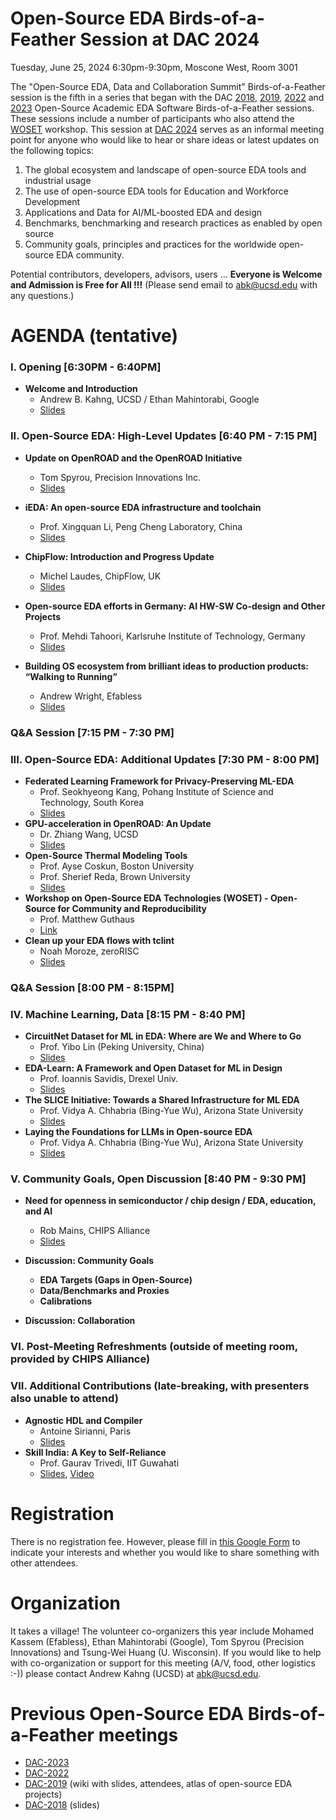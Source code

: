 # Open-Source EDA Birds-of-a-Feather Session at DAC 2024

Tuesday, June 25, 2024 6:30pm-9:30pm, Moscone West, Room 3001

The "Open-Source EDA, Data and Collaboration Summit" Birds-of-a-Feather session is the fifth in a series that began with the DAC [2018](https://drive.google.com/open?id=1m8ZJEvfLcUhiL1KX7rj18gzi-zLhI6P2), [2019](https://github.com/The-OpenROAD-Project/Birds-of-a-Feather-Open-Source-Academic-EDA-Software/wiki/DAC-2019-Birds-of-a-Feather:-Open-Source-Academic-EDA-Software), [2022](./README_2022.md) and [2023](./README_2023.md) Open-Source Academic EDA Software Birds-of-a-Feather sessions. These sessions include a number of participants who also attend the [WOSET](https://woset-workshop.github.io/) workshop. This session at [DAC 2024](https://www.dac.com/) serves as an informal meeting point for anyone who would like to hear or share ideas or latest updates on the following topics:
1. The global ecosystem and landscape of open-source EDA tools and industrial usage
2. The use of open-source EDA tools for Education and Workforce Development
3. Applications and Data for AI/ML-boosted EDA and design
4. Benchmarks, benchmarking and research practices as enabled by open source
5. Community goals, principles and practices for the worldwide open-source EDA community.
  
Potential contributors, developers, advisors, users … **Everyone is Welcome and Admission is Free for All !!!** (Please send email to [abk@ucsd.edu](mailto:abk@ucsd.edu) with any questions.)

# AGENDA (tentative)

### I. Opening [6:30PM - 6:40PM]
 - **Welcome and Introduction**
    - Andrew B. Kahng, UCSD / Ethan Mahintorabi, Google 
    - [Slides](./doc/slides_2024/Open-Source%20EDA%202024%20Birds-of-a-Feather%20Welcome.pdf)

### II. Open-Source EDA: High-Level Updates [6:40 PM - 7:15 PM]

- **Update on OpenROAD and the OpenROAD Initiative**
    - Tom Spyrou, Precision Innovations Inc. 
    - [Slides](./doc/slides_2024/DAC%202024%20Spyrou%20Birds%20of%20a%20Feather.pdf)

- **iEDA: An open-source EDA infrastructure and toolchain**
    - Prof. Xingquan Li, Peng Cheng Laboratory, China 
    - [Slides](./doc/slides_2024/DAC-BoF_iEDA.pdf)

- **ChipFlow: Introduction and Progress Update**
    - Michel Laudes, ChipFlow, UK
    - [Slides](./doc/slides_2024/ChipFlowDAC24v1.pdf)

- **Open-source EDA efforts in Germany: AI HW-SW Co-design and Other Projects**
    - Prof. Mehdi Tahoori, Karlsruhe Institute of Technology, Germany
    - [Slides](./doc/slides_2024/DAC24-open-source-EDA-DE.pdf)

- **Building OS ecosystem from brilliant ideas to production products: “Walking to Running”**
    - Andrew Wright, Efabless
    - [Slides](./doc/slides_2024/AndrewWrightBoaFDAC24v2.pdf)

### Q&A  Session [7:15 PM - 7:30 PM]

### III. Open-Source EDA: Additional Updates [7:30 PM - 8:00 PM]
- **Federated Learning Framework for Privacy-Preserving ML-EDA**
    - Prof. Seokhyeong Kang, Pohang Institute of Science and Technology, South Korea
    - [Slides](./doc/slides_2024/DAC2024_BoF_FedEDA.pdf)
- **GPU-acceleration in OpenROAD: An Update**
    - Dr. Zhiang Wang, UCSD
    - [Slides](./doc/slides_2024/DAC-BOF-Session-Zhiang-v3-speakernotes.pdf)
- **Open-Source Thermal Modeling Tools**
    - Prof. Ayse Coskun, Boston University
    - Prof. Sherief Reda, Brown University
    - [Slides](./doc/slides_2024/DAC24_BoF_Coskun.pdf)
- **Workshop on Open-Source EDA Technologies (WOSET) - Open-Source for Community and Reproducibility**
    - Prof. Matthew Guthaus
    - [Link](https://woset-workshop.github.io/)
- **Clean up your EDA flows with tclint**
    - Noah Moroze, zeroRISC
    - [Slides](./doc/slides_2024/tclint%20-%20DAC%20_24.pdf)

### Q&A Session [8:00 PM - 8:15PM]

### IV. Machine Learning, Data [8:15 PM - 8:40 PM]
- **CircuitNet Dataset for ML in EDA: Where are We and Where to Go**
    - Prof. Yibo Lin (Peking University, China)
    - [Slides](./doc/slides_2024/DAC2024_BOF_CircuitNet.pdf)
- **EDA-Learn: A Framework and Open Dataset for ML in Design**
    - Prof. Ioannis Savidis, Drexel Univ.
    - [Slides](./doc/slides_2024/DAC-Birds-of-feathers%20(Savidis).pdf)
- **The SLICE Initiative: Towards a Shared Infrastructure for ML EDA**
    - Prof. Vidya A. Chhabria (Bing-Yue Wu), Arizona State University
    - [Slides](./doc/slides_2024/SLICE-BoF-v2.pdf)
- **Laying the Foundations for LLMs in Open-source EDA**
    - Prof. Vidya A. Chhabria (Bing-Yue Wu), Arizona State University
    - [Slides](./doc/slides_2024/EDACorpus-BoF.pdf)

### V. Community Goals, Open Discussion [8:40 PM - 9:30 PM]
- **Need for openness in semiconductor / chip design / EDA, education, and AI**
    - Rob Mains, CHIPS Alliance
    - [Slides](./doc/slides_2024/Open%20Ecosystems%20DAC%202024%20BoF2.pdf)

- **Discussion: Community Goals**
    - **EDA Targets (Gaps in Open-Source)**
    - **Data/Benchmarks and Proxies**
    - **Calibrations**
- **Discussion: Collaboration**

### VI. Post-Meeting Refreshments (outside of meeting room, provided by CHIPS Alliance)

### VII. Additional Contributions (late-breaking, with presenters also unable to attend)
- **Agnostic HDL and Compiler**
  - Antoine Sirianni, Paris
  - [Slides](./doc/slides_2024/Antoine%20Sirianni%20-%20Paris%20-%2020240619.pdf)
- **Skill India: A Key to Self-Reliance**
  - Prof. Gaurav Trivedi, IIT Guwahati
  - [Slides](./doc/slides_2024/DAC2024_ABK_GT2.pdf), [Video](https://drive.google.com/file/d/1qm9Ge2MLP1M94z5pz31l8aHHj1Xirmqe/view)

# Registration
  
There is no registration fee. However, please fill in [this Google Form](https://forms.gle/s3wwP5kPEH5kriuu8) to indicate your interests and whether you would like to share something with other attendees.


# Organization
It takes a village! The volunteer co-organizers this year include Mohamed Kassem (Efabless), Ethan Mahintorabi (Google), Tom Spyrou (Precision Innovations) and Tsung-Wei Huang (U. Wisconsin). If you would like to help with co-organization or support for this meeting (A/V, food, other logistics :-)) please contact Andrew Kahng (UCSD) at [abk@ucsd.edu](mailto:abk@ucsd.edu).


# Previous Open-Source EDA Birds-of-a-Feather meetings
- [DAC-2023](./README_2023.md)
- [DAC-2022](./README_2022.md)
- [DAC-2019](https://github.com/The-OpenROAD-Project/Birds-of-a-Feather-Open-Source-Academic-EDA-Software/wiki/DAC-2019-Birds-of-a-Feather:-Open-Source-Academic-EDA-Software) (wiki with slides, attendees, atlas of open-source EDA projects)
- [DAC-2018](https://drive.google.com/open?id=1m8ZJEvfLcUhiL1KX7rj18gzi-zLhI6P2) (slides)

